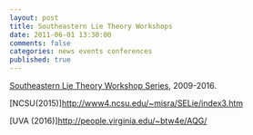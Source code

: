 ```yaml
---
layout: post
title: Southeastern Lie Theory Workshops
date: 2011-06-01 13:30:00
comments: false
categories: news events conferences
published: true
---
```


[Southeastern Lie Theory Workshop Series](http://pi.math.virginia.edu/lieworkshops/), 2009-2016.

[NCSU(2015)]http://www4.ncsu.edu/~misra/SELie/index3.htm
 
[UVA (2016)]http://people.virginia.edu/~btw4e/AQG/

